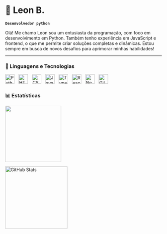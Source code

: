 # 🗻 Leon B.

**`Desenvolvedor python`**

Olá! Me chamo Leon sou um entusiasta da programação, com foco em desenvolvimento em Python. Também tenho experiência em JavaScript e frontend, o que me permite criar soluções completas e dinâmicas. Estou sempre em busca de novos desafios para aprimorar minhas habilidades!

---

### 🤖 Linguagens e Tecnologias

<img 
    align="left" 
    alt="Python" 
    title="Python"
    width="30px" 
    style="padding-right: 10px;" 
    src="https://cdn.jsdelivr.net/gh/devicons/devicon@latest/icons/python/python-original.svg"
/>

<img 
    align="left" 
    alt="HTML"
    title="HTML" 
    width="30px" 
    style="padding-right: 10px;" 
    src="https://cdn.jsdelivr.net/gh/devicons/devicon@latest/icons/html5/html5-original.svg" 
/>
<img 
    align="left" 
    alt="CSS" 
    title="CSS"
    width="30px" 
    style="padding-right: 10px;" 
    src="https://cdn.jsdelivr.net/gh/devicons/devicon@latest/icons/css3/css3-original.svg" 
/>
<img 
    align="left" 
    alt="JavaScript" 
    title="JavaScript"
    width="30px" 
    style="padding-right: 10px;" 
    src="https://cdn.jsdelivr.net/gh/devicons/devicon@latest/icons/javascript/javascript-original.svg" 
/>
<img 
    align="left" 
    alt="TypeScript"
    title="TypeScript" 
    width="30px" 
    style="padding-right: 10px;" 
    src="https://cdn.jsdelivr.net/gh/devicons/devicon@latest/icons/typescript/typescript-original.svg" 
/>
<img 
    align="left" 
    alt="React"
    title="React" 
    width="30px" 
    style="padding-right: 10px;" 
    src="https://cdn.jsdelivr.net/gh/devicons/devicon@latest/icons/react/react-original.svg" 
/>
<img 
    align="left" 
    alt="Next.js" 
    title="Next.js"
    width="30px" 
    style="padding-right: 10px;" 
    src="https://cdn.jsdelivr.net/gh/devicons/devicon@latest/icons/nextjs/nextjs-original.svg" 
/>

<img
align="left"
alt="Git"
title="Git"
width="30px"
style="padding-right: 10px;"
src="https://cdn.jsdelivr.net/gh/devicons/devicon@latest/icons/git/git-original.svg"
/>

<br/>

<br/>

### 📊 Estatísticas

<p>
<div>
  <a href="https://github.com/Wuarty">
  <img height="180em" src="https://github-readme-stats.vercel.app/api/top-langs/?username=Wuarty&layout=compact&langs_count=7&theme=midnight-purple"/>

<img 
    align="left" 
    alt="GitHub Stats" 
    height="200" 
    style="padding-right: 50px;" 
    src="https://github-readme-stats.vercel.app/api?username=Wuarty&show_icons=true&theme=midnight-purple&include_all_commits=true&locale=pt-br" 
  />
</div>


</p>
